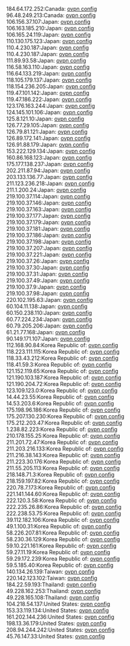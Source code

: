 184.64.172.252:Canada: [ovpn config](vpn/184_64_172_252.ovpn)  
96.48.249.213:Canada: [ovpn config](vpn/96_48_249_213.ovpn)  
106.156.37.107:Japan: [ovpn config](vpn/106_156_37_107.ovpn)  
106.163.185.210:Japan: [ovpn config](vpn/106_163_185_210.ovpn)  
106.165.24.119:Japan: [ovpn config](vpn/106_165_24_119.ovpn)  
110.130.175.123:Japan: [ovpn config](vpn/110_130_175_123.ovpn)  
110.4.230.187:Japan: [ovpn config](vpn/110_4_230_187.ovpn)  
110.4.230.187:Japan: [ovpn config](vpn/110_4_230_187.ovpn)  
111.89.93.58:Japan: [ovpn config](vpn/111_89_93_58.ovpn)  
116.58.163.110:Japan: [ovpn config](vpn/116_58_163_110.ovpn)  
116.64.133.219:Japan: [ovpn config](vpn/116_64_133_219.ovpn)  
118.105.179.137:Japan: [ovpn config](vpn/118_105_179_137.ovpn)  
118.154.236.205:Japan: [ovpn config](vpn/118_154_236_205.ovpn)  
119.47.101.142:Japan: [ovpn config](vpn/119_47_101_142.ovpn)  
119.47.186.222:Japan: [ovpn config](vpn/119_47_186_222.ovpn)  
123.176.163.244:Japan: [ovpn config](vpn/123_176_163_244.ovpn)  
124.145.101.106:Japan: [ovpn config](vpn/124_145_101_106.ovpn)  
125.8.121.10:Japan: [ovpn config](vpn/125_8_121_10.ovpn)  
126.77.29.105:Japan: [ovpn config](vpn/126_77_29_105.ovpn)  
126.79.81.121:Japan: [ovpn config](vpn/126_79_81_121.ovpn)  
126.89.172.141:Japan: [ovpn config](vpn/126_89_172_141.ovpn)  
126.91.88.179:Japan: [ovpn config](vpn/126_91_88_179.ovpn)  
153.222.129.134:Japan: [ovpn config](vpn/153_222_129_134.ovpn)  
160.86.168.123:Japan: [ovpn config](vpn/160_86_168_123.ovpn)  
175.177.138.237:Japan: [ovpn config](vpn/175_177_138_237.ovpn)  
202.211.87.94:Japan: [ovpn config](vpn/202_211_87_94.ovpn)  
203.133.136.77:Japan: [ovpn config](vpn/203_133_136_77.ovpn)  
211.123.236.218:Japan: [ovpn config](vpn/211_123_236_218.ovpn)  
211.1.200.24:Japan: [ovpn config](vpn/211_1_200_24.ovpn)  
219.100.37.114:Japan: [ovpn config](vpn/219_100_37_114.ovpn)  
219.100.37.146:Japan: [ovpn config](vpn/219_100_37_146.ovpn)  
219.100.37.163:Japan: [ovpn config](vpn/219_100_37_163.ovpn)  
219.100.37.177:Japan: [ovpn config](vpn/219_100_37_177.ovpn)  
219.100.37.179:Japan: [ovpn config](vpn/219_100_37_179.ovpn)  
219.100.37.181:Japan: [ovpn config](vpn/219_100_37_181.ovpn)  
219.100.37.186:Japan: [ovpn config](vpn/219_100_37_186.ovpn)  
219.100.37.198:Japan: [ovpn config](vpn/219_100_37_198.ovpn)  
219.100.37.207:Japan: [ovpn config](vpn/219_100_37_207.ovpn)  
219.100.37.221:Japan: [ovpn config](vpn/219_100_37_221.ovpn)  
219.100.37.26:Japan: [ovpn config](vpn/219_100_37_26.ovpn)  
219.100.37.30:Japan: [ovpn config](vpn/219_100_37_30.ovpn)  
219.100.37.31:Japan: [ovpn config](vpn/219_100_37_31.ovpn)  
219.100.37.49:Japan: [ovpn config](vpn/219_100_37_49.ovpn)  
219.100.37.9:Japan: [ovpn config](vpn/219_100_37_9.ovpn)  
219.100.37.98:Japan: [ovpn config](vpn/219_100_37_98.ovpn)  
220.102.195.63:Japan: [ovpn config](vpn/220_102_195_63.ovpn)  
60.104.11.138:Japan: [ovpn config](vpn/60_104_11_138.ovpn)  
60.150.238.110:Japan: [ovpn config](vpn/60_150_238_110.ovpn)  
60.77.224.234:Japan: [ovpn config](vpn/60_77_224_234.ovpn)  
60.79.205.206:Japan: [ovpn config](vpn/60_79_205_206.ovpn)  
61.21.77.168:Japan: [ovpn config](vpn/61_21_77_168.ovpn)  
90.149.171.107:Japan: [ovpn config](vpn/90_149_171_107.ovpn)  
112.168.90.84:Korea Republic of: [ovpn config](vpn/112_168_90_84.ovpn)  
118.223.111.115:Korea Republic of: [ovpn config](vpn/118_223_111_115.ovpn)  
118.33.43.212:Korea Republic of: [ovpn config](vpn/118_33_43_212.ovpn)  
118.41.59.3:Korea Republic of: [ovpn config](vpn/118_41_59_3.ovpn)  
121.152.119.65:Korea Republic of: [ovpn config](vpn/121_152_119_65.ovpn)  
121.190.103.187:Korea Republic of: [ovpn config](vpn/121_190_103_187.ovpn)  
121.190.204.72:Korea Republic of: [ovpn config](vpn/121_190_204_72.ovpn)  
123.109.123.0:Korea Republic of: [ovpn config](vpn/123_109_123_0.ovpn)  
14.44.23.55:Korea Republic of: [ovpn config](vpn/14_44_23_55.ovpn)  
14.53.203.6:Korea Republic of: [ovpn config](vpn/14_53_203_6.ovpn)  
175.198.96.186:Korea Republic of: [ovpn config](vpn/175_198_96_186.ovpn)  
175.207.130.230:Korea Republic of: [ovpn config](vpn/175_207_130_230.ovpn)  
175.212.203.47:Korea Republic of: [ovpn config](vpn/175_212_203_47.ovpn)  
1.238.82.223:Korea Republic of: [ovpn config](vpn/1_238_82_223.ovpn)  
210.178.155.25:Korea Republic of: [ovpn config](vpn/210_178_155_25.ovpn)  
211.201.72.47:Korea Republic of: [ovpn config](vpn/211_201_72_47.ovpn)  
211.203.216.133:Korea Republic of: [ovpn config](vpn/211_203_216_133.ovpn)  
211.216.38.143:Korea Republic of: [ovpn config](vpn/211_216_38_143.ovpn)  
211.223.30.176:Korea Republic of: [ovpn config](vpn/211_223_30_176.ovpn)  
211.55.205.113:Korea Republic of: [ovpn config](vpn/211_55_205_113.ovpn)  
218.148.71.3:Korea Republic of: [ovpn config](vpn/218_148_71_3.ovpn)  
218.159.197.82:Korea Republic of: [ovpn config](vpn/218_159_197_82.ovpn)  
220.78.7.173:Korea Republic of: [ovpn config](vpn/220_78_7_173.ovpn)  
221.141.144.60:Korea Republic of: [ovpn config](vpn/221_141_144_60.ovpn)  
222.120.3.58:Korea Republic of: [ovpn config](vpn/222_120_3_58.ovpn)  
222.235.26.86:Korea Republic of: [ovpn config](vpn/222_235_26_86.ovpn)  
222.238.53.75:Korea Republic of: [ovpn config](vpn/222_238_53_75.ovpn)  
39.112.182.106:Korea Republic of: [ovpn config](vpn/39_112_182_106.ovpn)  
49.1.100.31:Korea Republic of: [ovpn config](vpn/49_1_100_31.ovpn)  
58.226.207.81:Korea Republic of: [ovpn config](vpn/58_226_207_81.ovpn)  
58.230.36.129:Korea Republic of: [ovpn config](vpn/58_230_36_129.ovpn)  
59.10.221.161:Korea Republic of: [ovpn config](vpn/59_10_221_161.ovpn)  
59.27.11.19:Korea Republic of: [ovpn config](vpn/59_27_11_19.ovpn)  
59.29.172.239:Korea Republic of: [ovpn config](vpn/59_29_172_239.ovpn)  
59.5.185.40:Korea Republic of: [ovpn config](vpn/59_5_185_40.ovpn)  
140.134.26.139:Taiwan: [ovpn config](vpn/140_134_26_139.ovpn)  
220.142.123.102:Taiwan: [ovpn config](vpn/220_142_123_102.ovpn)  
184.22.59.193:Thailand: [ovpn config](vpn/184_22_59_193.ovpn)  
49.228.162.253:Thailand: [ovpn config](vpn/49_228_162_253.ovpn)  
49.228.165.108:Thailand: [ovpn config](vpn/49_228_165_108.ovpn)  
104.218.54.137:United States: [ovpn config](vpn/104_218_54_137.ovpn)  
153.33.119.134:United States: [ovpn config](vpn/153_33_119_134.ovpn)  
161.202.144.236:United States: [ovpn config](vpn/161_202_144_236.ovpn)  
198.13.36.179:United States: [ovpn config](vpn/198_13_36_179.ovpn)  
208.94.244.242:United States: [ovpn config](vpn/208_94_244_242.ovpn)  
45.76.147.33:United States: [ovpn config](vpn/45_76_147_33.ovpn)  
